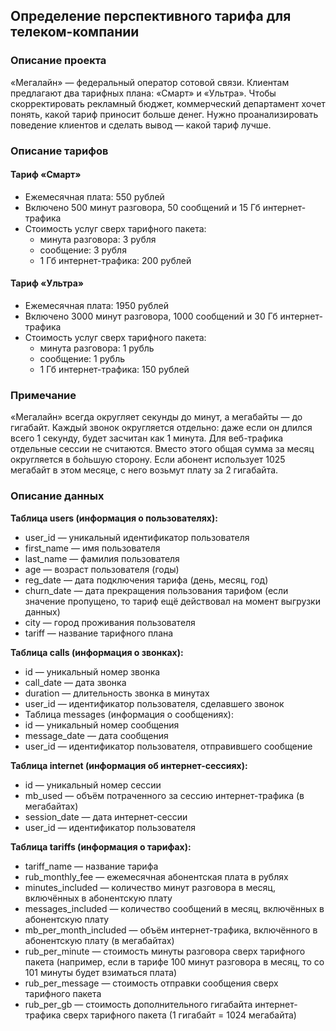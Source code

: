 ## Определение перспективного тарифа для телеком-компании

### Описание проекта

«Мегалайн» — федеральный оператор сотовой связи. 
Клиентам предлагают два тарифных плана: «Смарт» и «Ультра». Чтобы скорректировать рекламный бюджет, коммерческий департамент хочет понять, какой тариф приносит больше денег.
Нужно проанализировать поведение клиентов и сделать вывод — какой тариф лучше.


### Описание тарифов

#### Тариф «Смарт»
 - Ежемесячная плата: 550 рублей
 - Включено 500 минут разговора, 50 сообщений и 15 Гб интернет-трафика
 - Стоимость услуг сверх тарифного пакета:
    - минута разговора: 3 рубля
    - сообщение: 3 рубля
    - 1 Гб интернет-трафика: 200 рублей

#### Тариф «Ультра»
 - Ежемесячная плата: 1950 рублей
 - Включено 3000 минут разговора, 1000 сообщений и 30 Гб интернет-трафика
 - Стоимость услуг сверх тарифного пакета:
    - минута разговора: 1 рубль
    - сообщение: 1 рубль
    - 1 Гб интернет-трафика: 150 рублей
    
    
    
### Примечание
«Мегалайн» всегда округляет секунды до минут, а мегабайты — до гигабайт. Каждый звонок округляется отдельно: даже если он длился всего 1 секунду, будет засчитан как 1 минута.
Для веб-трафика отдельные сессии не считаются. Вместо этого общая сумма за месяц округляется в бо́льшую сторону. Если абонент использует 1025 мегабайт в этом месяце, с него возьмут плату за 2 гигабайта.




### Описание данных

**Таблица users (информация о пользователях):**
 - user_id — уникальный идентификатор пользователя
 - first_name — имя пользователя
 - last_name — фамилия пользователя
 - age — возраст пользователя (годы)
 - reg_date — дата подключения тарифа (день, месяц, год)
 - churn_date — дата прекращения пользования тарифом (если значение пропущено, то тариф ещё действовал на момент выгрузки данных)
 - city — город проживания пользователя
 - tariff — название тарифного плана


**Таблица calls (информация о звонках):**
 - id — уникальный номер звонка
 - call_date — дата звонка
 - duration — длительность звонка в минутах
 - user_id — идентификатор пользователя, сделавшего звонок
 - Таблица messages (информация о сообщениях):
 - id — уникальный номер сообщения
 - message_date — дата сообщения
 - user_id — идентификатор пользователя, отправившего сообщение


**Таблица internet (информация об интернет-сессиях):**
 - id — уникальный номер сессии
 - mb_used — объём потраченного за сессию интернет-трафика (в мегабайтах)
 - session_date — дата интернет-сессии
 - user_id — идентификатор пользователя


**Таблица tariffs (информация о тарифах):**
 - tariff_name — название тарифа
 - rub_monthly_fee — ежемесячная абонентская плата в рублях
 - minutes_included — количество минут разговора в месяц, включённых в абонентскую плату
 - messages_included — количество сообщений в месяц, включённых в абонентскую плату
 - mb_per_month_included — объём интернет-трафика, включённого в абонентскую плату (в мегабайтах)
 - rub_per_minute — стоимость минуты разговора сверх тарифного пакета (например, если в тарифе 100 минут разговора в месяц, то со 101 минуты будет взиматься плата)
 - rub_per_message — стоимость отправки сообщения сверх тарифного пакета
 - rub_per_gb — стоимость дополнительного гигабайта интернет-трафика сверх тарифного пакета (1 гигабайт = 1024 мегабайта)
